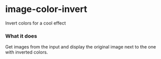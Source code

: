# image-color-invert
Invert colors for a cool effect


### What it does
Get images from the input and display the original image next to the one with inverted colors.
